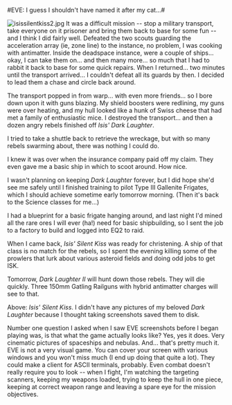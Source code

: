 #EVE: I guess I shouldn't have named it after my cat...#

![isissilentkiss2.jpg](http://westkarana.com/wp-content/uploads/2007/07/isissilentkiss2.jpg)
It was a difficult mission -- stop a military transport, take everyone on it prisoner and bring them back to base for some fun -- and I think I did fairly well. Defeated the two scouts guarding the acceleration array (ie, zone line) to the instance, no problem, I was cooking with antimatter. Inside the deadspace instance, were a couple of ships... okay, I can take them on... and then many more... so much that I had to rabbit it back to base for some quick repairs. When I returned... two minutes until the transport arrived... I couldn't defeat all its guards by then. I decided to lead them a chase and circle back around.

The transport popped in from warp... with even more friends... so I bore down upon it with guns blazing. My shield boosters were redlining, my guns were over heating, and my hull looked like a hunk of Swiss cheese that had met a family of enthusiastic mice. I destroyed the transport... and then a dozen angry rebels finished off *Isis' Dark Laughter*.

I tried to take a shuttle back to retrieve the wreckage, but with so many rebels swarming about, there was nothing I could do.

I knew it was over when the insurance company paid off my claim. They even gave me a basic ship in which to scoot around. How nice.

I wasn't planning on keeping *Dark Laughter* forever, but I did hope she'd see me safely until I finished training to pilot Type III Gallenite Frigates, which I should achieve sometime early tomorrow morning. (Then it's back to the Science classes for me...)

I had a blueprint for a basic frigate hanging around, and last night I'd mined all the rare ores I will ever (ha!) need for basic shipbuilding, so I sent the job to a factory to build and logged into EQ2 to raid.

When I came back, *Isis' Silent Kiss* was ready for christening. A ship of that class is no match for the rebels, so I spent the evening killing some of the prowlers that lurk about various asteroid fields and doing odd jobs to get ISK.

Tomorrow, *Dark Laughter II* will hunt down those rebels. They will die quickly. Three 150mm Gatling Railguns with hybrid antimatter charges will see to that.

Above: *Isis' Silent Kiss*. I didn't have any pictures of my beloved *Dark Laughter* because I thought taking screenshots saved them to disk.

Number one question I asked when I saw EVE screenshots before I began playing was, is that what the game actually looks like? Yes, yes it does. Very cinematic pictures of spaceships and nebulas. And... that's pretty much it. EVE is not a very visual game. You can cover your screen with various windows and you won't miss much (I end up doing that quite a lot). They could make a client for ASCII terminals, probably. Even combat doesn't really require you to look -- when I fight, I'm watching the targeting scanners, keeping my weapons loaded, trying to keep the hull in one piece, keeping at correct weapon range and leaving a spare eye for the mission objectives.
